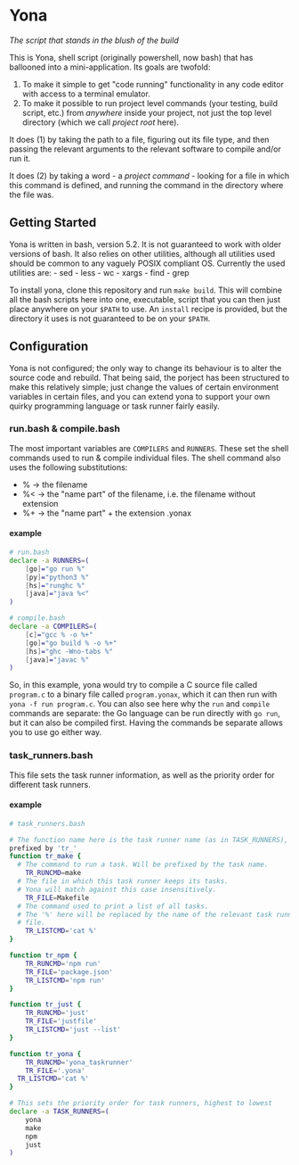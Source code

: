# Yona

*The script that stands in the blush of the build*

This is Yona, shell script (originally powershell, now bash) that has 
ballooned into a mini-application. Its goals are twofold:

1. To make it simple to get "code running" functionality in any code editor 
   with access to a terminal emulator.
2. To make it possible to run project level commands (your testing, build 
   script, etc.) from *anywhere* inside your project, not just the top level 
   directory (which we call *project root* here).

It does (1) by taking the path to a file, figuring out its file type, and 
then passing the relevant arguments to the relevant software to compile 
and/or run it.

It does (2) by taking a word - a *project command* - looking for a file in 
which this command is defined, and running the command in the directory 
where the file was.


## Getting Started

Yona is written in bash, version 5.2. It is not guaranteed to work with 
older versions of bash. It also relies on other utilities, although all 
utilities used should be common to any vaguely POSIX compliant OS.
Currently the used utilities are:
    - sed
    - less
    - wc
    - xargs
    - find
    - grep

To install yona, clone this repository and run `make build`. This will 
combine all the bash scripts here into one, executable, script that you can 
then just place anywhere on your `$PATH` to use. An `install` recipe is 
provided, but the directory it uses is not guaranteed to be on your `$PATH`.

## Configuration

Yona is not configured; the only way to change its behaviour is to alter the 
source code and rebuild. That being said, the porject has been structured to 
make this relatively simple; just change the values of certain environment 
variables in certain files, and you can extend yona to support your own 
quirky programming language or task runner fairly easily.

### run.bash & compile.bash

The most important variables are `COMPILERS` and `RUNNERS`. These set the 
shell commands used to run & compile individual files. The shell command 
also uses the following substitutions:
- %  -> the filename
- %< -> the "name part" of the filename, i.e. the filename without extension
- %+ -> the "name part" + the extension .yonax

#### example

```bash
# run.bash
declare -a RUNNERS=(
    [go]="go run %"
    [py]="python3 %"
    [hs]="runghc %"
    [java]="java %<"
)
```

```bash
# compile.bash
declare -a COMPILERS=(
    [c]="gcc % -o %+"
    [go]="go build % -o %+"
    [hs]="ghc -Wno-tabs %"
    [java]="javac %"
)
```

So, in this example, yona would try to compile a C source file called 
`program.c` to a binary file called `program.yonax`, which it can then run 
with `yona -f run program.c`.
You can also see here why the `run` and `compile` commands are separate: the 
Go language can be run directly with `go run`, but it can also be compiled 
first. Having the commands be separate allows you to use go either way.

### task_runners.bash

This file sets the task runner information, as well as the priority order 
for different task runners.

#### example

```bash
# task_runners.bash

# The function name here is the task runner name (as in TASK_RUNNERS), # 
prefixed by 'tr_'
function tr_make {
  # The command to run a task. Will be prefixed by the task name.
	TR_RUNCMD=make
  # The file in which this task runner keeps its tasks.
  # Yona will match against this case insensitively.
	TR_FILE=Makefile
  # The command used to print a list of all tasks.
  # The '%' here will be replaced by the name of the relevant task runner 
  # file.
	TR_LISTCMD='cat %'
}

function tr_npm {
	TR_RUNCMD='npm run'
	TR_FILE='package.json'
	TR_LISTCMD='npm run'
}

function tr_just {
	TR_RUNCMD='just'
	TR_FILE='justfile'
	TR_LISTCMD='just --list'
}

function tr_yona {
	TR_RUNCMD='yona_taskrunner'
	TR_FILE='.yona'
  TR_LISTCMD='cat %'
}

# This sets the priority order for task runners, highest to lowest
declare -a TASK_RUNNERS=(
	yona
	make
	npm
	just
)
```
